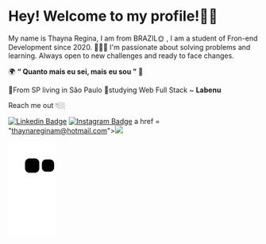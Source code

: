 # Hey! Welcome to my profile!🖖🦄

My name is Thayna Regina, I am  from BRAZIL🌞 , I am a student of Fron-end Development since 2020. 👩🏻‍💻
I'm passionate about solving problems and learning. Always open to new challenges and ready to face changes.

🌍 **“ Quanto mais eu sei, mais eu sou ”** 🧠

📍From SP living in São Paulo
🌈studying Web Full Stack ~   **Labenu**





Reach me out 👇🏼


[![Linkedin Badge](https://img.shields.io/badge/-LinkedIn-blue?style=flat-square&logo=Linkedin&logoColor=white&link=https://www.linkedin.com/in/thaynaregina/)](https://www.linkedin.com/in/thaynaregina/) [![Instagram Badge](https://img.shields.io/badge/-Instagram-violet?style=flat-square&logo=Instagram&logoColor=white&link=https://www.instagram.com/itezztai/)](https://www.instagram.com/itezztai/) 
a href = "thaynareginam@hotmail.com"><img src="https://img.shields.io/badge/-Gmail-%23333?style=for-the-badge&logo=gmail&logoColor=white" target="_blank"></a>



 




 
  ![Snake animation](https://github.com/rafaballerini/rafaballerini/blob/output/github-contribution-grid-snake.svg)
